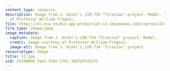 ```yaml
---
content_type: resource
description: Image from J. Hinel's 21M.734 "Tiresias" project. Model. Image courtesy
  of Professor William Fregosi.
file: https://ol-ocw-studio-app-production.s3.amazonaws.com/courses/21m-734-design-for-the-theater-scenery-spring-2005/252d68b6fea132be178116d7e5fd2af1_12.jpg
file_type: image/jpeg
image_metadata:
  caption: Image from J. Hinel's 21M.734 "Tiresias" project. Model.
  credit: Image courtesy of Professor William Fregosi.
  image-alt: Image from J. Hinel's 21M.734 "Tiresias" project.
resourcetype: Image
title: 12.jpg
uid: 252d68b6-fea1-32be-1781-16d7e5fd2af1
---
```

